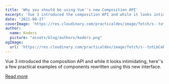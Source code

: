 ```yaml
---
title: 'Why you should be using Vue''s new Composition API'
excerpt: 'Vue 3 introduced the composition API and while it looks intimidating, here''s a few practical examples of components rewritten using this new interface.'
date: '2021-08-27'
coverImage: 'https://res.cloudinary.com/practicaldev/image/fetch/s--totLbCeR--/c_imagga_scale,f_auto,fl_progressive,h_420,q_auto,w_1000/https://dev-to-uploads.s3.amazonaws.com/uploads/articles/qwx1paml70o9t6nw9f82.jpg'
author:
  name: Koders
  picture: "assets/blog/authors/koders.png"
ogImage:
  url: 'https://res.cloudinary.com/practicaldev/image/fetch/s--totLbCeR--/c_imagga_scale,f_auto,fl_progressive,h_420,q_auto,w_1000/https://dev-to-uploads.s3.amazonaws.com/uploads/articles/qwx1paml70o9t6nw9f82.jpg'
---
```


Vue 3 introduced the composition API and while it looks intimidating, here''s a few practical examples of components rewritten using this new interface.

[Read more](https://dev.to/aschmelyun/why-you-should-be-using-vue-s-new-composition-api-2gnn)
